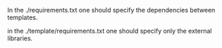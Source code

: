 
In the ./requirements.txt one should specify the dependencies between templates.

in the ./template/requirements.txt one should specify only the external libraries.